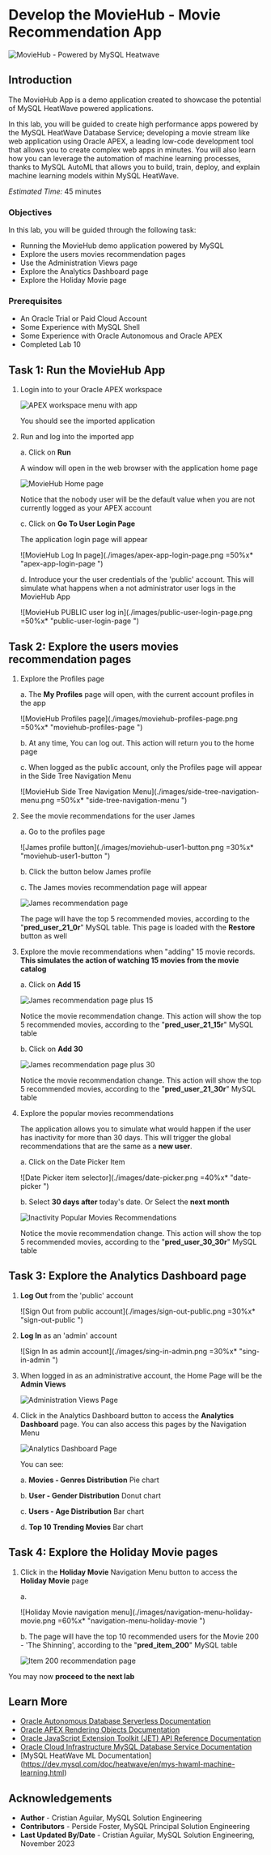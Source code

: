 # Develop the MovieHub - Movie Recommendation App

![MovieHub - Powered by MySQL Heatwave](./images/moviehub-logo-large.png "moviehub-logo-large ")

## Introduction

The MovieHub App is a demo application created to showcase the potential of MySQL HeatWave powered applications.

In this lab, you will be guided to create high performance apps powered by the MySQL HeatWave Database Service; developing a movie stream like web application using Oracle APEX, a leading low-code development tool that allows you to create complex web apps in minutes. You will also learn how you can leverage the automation of machine learning processes, thanks to MySQL AutoML that allows you to build, train, deploy, and explain machine learning models within MySQL HeatWave.

_Estimated Time:_ 45 minutes

### Objectives

In this lab, you will be guided through the following task:

- Running the MovieHub demo application powered by MySQL
- Explore the users movies recommendation pages
- Use the Administration Views page
- Explore the Analytics Dashboard page
- Explore the Holiday Movie page


### Prerequisites

- An Oracle Trial or Paid Cloud Account
- Some Experience with MySQL Shell
- Some Experience with Oracle Autonomous and Oracle APEX
- Completed Lab 10

## Task 1: Run the MovieHub App

1. Login into to your Oracle APEX workspace

    ![APEX workspace menu with app](./images/apex-workspace-moviehub-menu.png "apex-workspace-moviehub-menu ")

    You should see the imported application

2. Run and log into the imported app

    a. Click on **Run**

    A window will open in the web browser with the application home page

    ![MovieHub Home page](./images/moviehub-app-home-page.png "moviehub-app-home-page ")

    Notice that the nobody user will be the default value when you are not currently logged as your APEX account

    c. Click on **Go To User Login Page**

    The application login page will appear

    ![MovieHub Log In page](./images/apex-app-login-page.png =50%x* "apex-app-login-page ")

    d. Introduce your the user credentials of the 'public' account. This will simulate what happens when a not administrator user logs in the MovieHub App

    ![MovieHub PUBLIC user log in](./images/public-user-login-page.png =50%x* "public-user-login-page ")

## Task 2: Explore the users movies recommendation pages

1. Explore the Profiles page

    a. The **My Profiles** page will open, with the current account profiles in the app

    ![MovieHub Profiles page](./images/moviehub-profiles-page.png =50%x* "moviehub-profiles-page ")

    b. At any time, You can log out. This action will return you to the home page

    c. When logged as the public account, only the Profiles page will appear in the Side Tree Navigation Menu

    ![MovieHub Side Tree Navigation Menu](./images/side-tree-navigation-menu.png =50%x* "side-tree-navigation-menu ")

2. See the movie recommendations for the user James

    a. Go to the profiles page

    ![James profile button](./images/moviehub-user1-button.png =30%x* "moviehub-user1-button ")

    b. Click the button below James profile

    c. The James movies recommendation page will appear

    ![James recommendation page](./images/recommendations-user1-page.png "recommendations-user1-page ")

    The page will have the top 5 recommended movies, according to the "**pred\_user\_21\_0r**" MySQL table. This page is loaded with the **Restore** button as well

3. Explore the movie recommendations when "adding" 15 movie records. **This simulates the action of watching 15 movies from the movie catalog**

    a. Click on **Add 15**

    ![James recommendation page plus 15](./images/recommendations-user1-plus15.png "recommendations-user1-plus15 ")

    Notice the movie recommendation change. This action will show the top 5 recommended movies, according to the "**pred\_user\_21\_15r**" MySQL table

    b. Click on **Add 30**

    ![James recommendation page plus 30](./images/recommendations-user1-plus30.png "recommendations-user1-plus30 ")

    Notice the movie recommendation change. This action will show the top 5 recommended movies, according to the "**pred\_user\_21\_30r**" MySQL table

4. Explore the popular movies recommendations

    The application allows you to simulate what would happen if the user has inactivity for more than 30 days. This will trigger the global recommendations that are the same as a **new user**.

    a. Click on the Date Picker Item

    ![Date Picker item selector](./images/date-picker.png =40%x* "date-picker ")

    b. Select **30 days after** today's date. Or Select the **next month**

    ![Inactivity Popular Movies Recommendations](./images/recommendations-popular-movies.png "recommendations-popular-movies ")

    Notice the movie recommendation change. This action will show the top 5 recommended movies, according to the "**pred\_user\_30\_30r**" MySQL table

## Task 3: Explore the Analytics Dashboard page

1. **Log Out** from the 'public' account

    ![Sign Out from public account](./images/sign-out-public.png =30%x* "sign-out-public ")

2. **Log In** as an 'admin' account

    ![Sign In as admin account](./images/sing-in-admin.png =30%x*  "sing-in-admin ")

3. When logged in as an administrative account, the Home Page will be the **Admin Views**

    ![Administration Views Page](./images/administration-views.png  "administration-views ")

4. Click in the Analytics Dashboard button to access the **Analytics Dashboard** page. You can also access this pages by the Navigation Menu

    ![Analytics Dashboard Page](./images/analytics-dashboard-page.png  "analytics-dashboard-page ")

    You can see:

    a. **Movies - Genres Distribution** Pie chart

    b. **User - Gender Distribution** Donut chart

    c. **Users - Age Distribution** Bar chart

    d. **Top 10 Trending Movies** Bar chart

## Task 4: Explore the Holiday Movie pages

1. Click in the **Holiday Movie** Navigation Menu button to access the **Holiday Movie** page

    a.

    ![Holiday Movie navigation menu](./images/navigation-menu-holiday-movie.png =60%x* "navigation-menu-holiday-movie ")

    b. The page will have the top 10 recommended users for the Movie 200 - 'The Shinning', according to the "**pred\_item\_200**" MySQL table

    ![Item 200 recommendation page](./images/recommendations-item-200-page.png "recommendations-item-200-page ")

You may now **proceed to the next lab**

## Learn More

- [Oracle Autonomous Database Serverless Documentation](https://docs.oracle.com/en/cloud/paas/autonomous-database/serverless/adbsb/index.html#Oracle%C2%AE-Cloud)
- [Oracle APEX Rendering Objects Documentation](https://docs.oracle.com/en/database/oracle/apex/23.1/aexjs/apex.html)
- [Oracle JavaScript Extension Toolkit (JET) API Reference Documentation](https://www.oracle.com/webfolder/technetwork/jet/jsdocs/index.html)
- [Oracle Cloud Infrastructure MySQL Database Service Documentation](https://docs.oracle.com/en-us/iaas/mysql-database/index.html)
- [MySQL HeatWave ML Documentation] (https://dev.mysql.com/doc/heatwave/en/mys-hwaml-machine-learning.html)

## Acknowledgements

- **Author** - Cristian Aguilar, MySQL Solution Engineering
- **Contributors** - Perside Foster, MySQL Principal Solution Engineering
- **Last Updated By/Date** - Cristian Aguilar, MySQL Solution Engineering, November 2023
